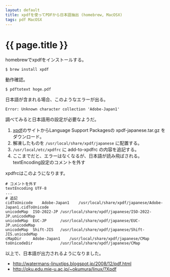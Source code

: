 ```yaml
---
layout: default
title: xpdfを使ってPDFから日本語抽出 (homebrew, MacOSX) 
tags: pdf MacOSX
---
```


{{ page.title }}
================

homebrewでxpdfをインストールする。

    $ brew install xpdf

動作確認。

    $ pdftotext hoge.pdf

日本語が含まれる場合、このようなエラーが出る。

    Error: Unknown character collection 'Adobe-Japan1'

調べてみると日本語用の設定が必要なようだ。

1. [xpdf](http://www.foolabs.com/xpdf/download.html)のサイトからLanguage Support Packagesの xpdf-japanese.tar.gz をダウンロード。
2. 解凍したものを ```/usr/local/share/xpdf/japanese``` に配置する。
3. ```/usr/local/etc/xpdfrc``` に add-to-xpdfrc の内容を追記する。
4. ここまでだと、エラーはなくなるが、日本語が読み飛ばされる。textEncoding設定のコメントを外す

xpdfrcはこのようになります。

    # コメントを外す
    textEncoding UTF-8
    ...
    # 追記
    cidToUnicode    Adobe-Japan1    /usr/local/share/xpdf/japanese/Adobe-Japan1.cidToUnicode
    unicodeMap  ISO-2022-JP /usr/local/share/xpdf/japanese/ISO-2022-JP.unicodeMap
    unicodeMap  EUC-JP      /usr/local/share/xpdf/japanese/EUC-JP.unicodeMap
    unicodeMap  Shift-JIS   /usr/local/share/xpdf/japanese/Shift-JIS.unicodeMap
    cMapDir     Adobe-Japan1    /usr/local/share/xpdf/japanese/CMap
    toUnicodeDir            /usr/local/share/xpdf/japanese/CMap


以上で、日本語が出力されるようになりました。

- <http://watermans-linuxtips.blogspot.jp/2008/12/pdf.html>
- <http://oku.edu.mie-u.ac.jp/~okumura/linux/?Xpdf>

